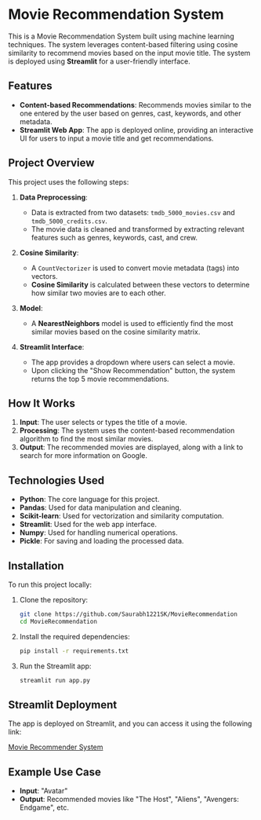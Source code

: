 
# Movie Recommendation System

This is a Movie Recommendation System built using machine learning techniques. The system leverages content-based filtering using cosine similarity to recommend movies based on the input movie title. The system is deployed using **Streamlit** for a user-friendly interface.

## Features

- **Content-based Recommendations**: Recommends movies similar to the one entered by the user based on genres, cast, keywords, and other metadata.
- **Streamlit Web App**: The app is deployed online, providing an interactive UI for users to input a movie title and get recommendations.

## Project Overview

This project uses the following steps:

1. **Data Preprocessing**:
    - Data is extracted from two datasets: `tmdb_5000_movies.csv` and `tmdb_5000_credits.csv`.
    - The movie data is cleaned and transformed by extracting relevant features such as genres, keywords, cast, and crew.

2. **Cosine Similarity**:
    - A `CountVectorizer` is used to convert movie metadata (tags) into vectors.
    - **Cosine Similarity** is calculated between these vectors to determine how similar two movies are to each other.

3. **Model**:
    - A **NearestNeighbors** model is used to efficiently find the most similar movies based on the cosine similarity matrix.
    
4. **Streamlit Interface**:
    - The app provides a dropdown where users can select a movie.
    - Upon clicking the "Show Recommendation" button, the system returns the top 5 movie recommendations.

## How It Works

1. **Input**: The user selects or types the title of a movie.
2. **Processing**: The system uses the content-based recommendation algorithm to find the most similar movies.
3. **Output**: The recommended movies are displayed, along with a link to search for more information on Google.

## Technologies Used

- **Python**: The core language for this project.
- **Pandas**: Used for data manipulation and cleaning.
- **Scikit-learn**: Used for vectorization and similarity computation.
- **Streamlit**: Used for the web app interface.
- **Numpy**: Used for handling numerical operations.
- **Pickle**: For saving and loading the processed data.

## Installation

To run this project locally:

1. Clone the repository:

    ```bash
    git clone https://github.com/Saurabh1221SK/MovieRecommendation
    cd MovieRecommendation
    ```

2. Install the required dependencies:

    ```bash
    pip install -r requirements.txt
    ```

3. Run the Streamlit app:

    ```bash
    streamlit run app.py
    ```

## Streamlit Deployment

The app is deployed on Streamlit, and you can access it using the following link:

[Movie Recommender System](https://saurabh-1.streamlit.app/)

## Example Use Case

- **Input**: "Avatar"
- **Output**: Recommended movies like "The Host", "Aliens", "Avengers: Endgame", etc.


